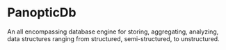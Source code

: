 # PanopticDb
An all encompassing database engine for storing, aggregating, analyzing, data structures ranging from structured, semi-structured, to unstructured. 
